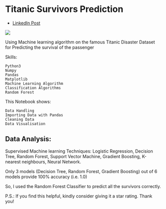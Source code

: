 # Titanic Survivors Prediction

- [LinkedIn Post](https://www.linkedin.com/posts/devanshi-nigam_internship-bharatintern-datascienceintern-activity-7114632007631941632-HiP3?utm_source=share&utm_medium=member_desktop)

<img src="https://static1.squarespace.com/static/5006453fe4b09ef2252ba068/5095eabce4b06cb305058603/5095eabce4b02d37bef4c24c/1352002236895/100_anniversary_titanic_sinking_by_esai8mellows-d4xbme8.jpg">

Using Machine learning algorithm on the famous Titanic Disaster Dataset for Predicting the survival of the passenger

Skills:

    Python3
    Numpy
    Pandas
    Matplotlib
    Machine Learning Algorithm
    Classification Algorithms
    Random Forest
    
This Notebook shows:

    Data Handling
    Importing Data with Pandas
    Cleaning Data
    Data Visualisation

## Data Analysis:

Supervised Machine learning Techniques: Logistic Regression, Decision Tree, Random Forest, Support Vector Machine, Gradient Boosting, K-nearest neighbours, Neural Network.

Only 3 models (Decision Tree, Random Forest, Gradient Boosting) out of 6 models provide 100% accuracy (i.e. 1.0)

So, I used the Random Forest Classifier to predict all the survivors correctly.

P.S.: If you find this helpful, kindly consider giving it a star rating. Thank you!
